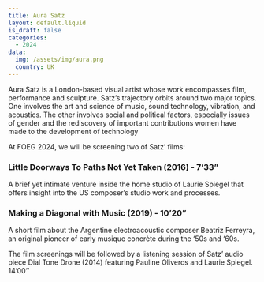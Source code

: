 ```yaml
---
title: Aura Satz
layout: default.liquid
is_draft: false
categories:
  - 2024
data:
  img: /assets/img/aura.png
  country: UK
---
```


Aura Satz is a London-based visual artist whose work encompasses film, performance and sculpture. Satz’s trajectory orbits around two major topics. One involves the art and science of music, sound technology, vibration, and acoustics. The other involves social and political factors, especially issues of gender and the rediscovery of important contributions women have made to the development of technology

At FOEG 2024, we will be screening two of Satz’ films:

<h3>Little Doorways To Paths Not Yet Taken (2016) - 7’33”</h3>
<p>A brief yet intimate venture inside the home studio of Laurie Spiegel that offers insight into the US composer’s studio work and processes.</p>

<h3>Making a Diagonal with Music (2019) - 10’20”</h3>
<p>A short film about the Argentine electroacoustic composer Beatriz Ferreyra, an original pioneer of early musique concrète during the ‘50s and ‘60s.</p>

<p>The film screenings will be followed by a listening session of Satz’ audio piece <span class="italic">Dial Tone Drone (2014)</span> featuring Pauline Oliveros and Laurie Spiegel. 14’00’’</p>